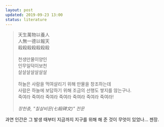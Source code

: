 ```yaml
---
layout: post
updated: 2019-09-23 13:00
status: literature
---
```


> 天生萬物以養人<br>
> 人無一德以報天<br>
> 殺殺殺殺殺殺殺<br>
> <br>
> 천생만물이양인<br>
> 인무일덕이보천<br>
> 살살살살살살살<br>
> <br>
> 하늘은 사람을 먹여살리기 위해 만물을 창조하는데<br>
> 사람은 하늘에 보답하기 위해 조금의 선행도 쌓지를 않는구나.<br>
> 죽여라 죽여라 죽여라 죽여라 죽여라 죽여라 죽여라!<br>
> <br>
> _장헌충, "칠살비문(七殺碑文)" 전문_

과연 인간은 그 발생 때부터 지금까지 지구를 위해 해 준 것이 무엇이 있었나... 젠장.
